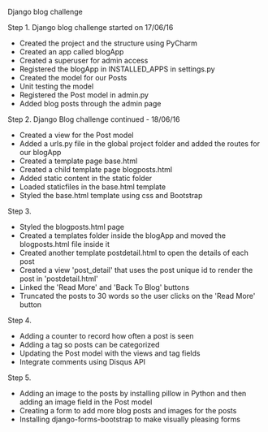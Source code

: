 Django blog challenge

Step 1. Django blog challenge started on 17/06/16
- Created the project and the structure using PyCharm
- Created an app called blogApp
- Created a superuser for admin access
- Registered the blogApp in INSTALLED_APPS in settings.py
- Created the model for our Posts
- Unit testing the model
- Registered the Post model in admin.py
- Added blog posts through the admin page

Step 2. Django Blog challenge continued - 18/06/16
- Created a view for the Post model
- Added a urls.py file in the global project folder and added the routes for our blogApp
- Created a template page base.html
- Created a child template page blogposts.html
- Added static content in the static folder
- Loaded staticfiles in the base.html template
- Styled the base.html template using css and Bootstrap

Step 3.
- Styled the blogposts.html page
- Created a templates folder inside the blogApp and moved the blogposts.html file inside it
- Created another template postdetail.html to open the details of each post
- Created a view 'post_detail' that uses the post unique id to render the post in 'postdetail.html'
- Linked the 'Read More' and 'Back To Blog' buttons
- Truncated the posts to 30 words so the user clicks on the 'Read More' button

Step 4.
- Adding a counter to record how often a post is seen
- Adding a tag so posts can be categorized
- Updating the Post model with the views and tag fields
- Integrate comments using Disqus API

Step 5.
- Adding an image to the posts by installing pillow in Python and then adding an image field in the Post model
- Creating a form to add more blog posts and images for the posts
- Installing django-forms-bootstrap to make visually pleasing forms